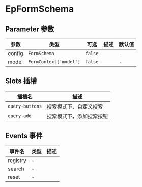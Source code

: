 # EpFormSchema
## Parameter 参数
| 参数 | 类型 | 可选 | 描述 | 默认值 |
| --- | --- | --- | --- | --- |
| config | `FormSchema` | `false` |  | -
| model | `FormContext['model']` | `false` |  | -
## Slots 插槽
| 插槽名 | 描述 |
|  ---  | --- |
| `query-buttons` | 搜索模式下，自定义搜索 |
| `query-add` | 搜索模式下，添加搜索按钮 |
## Events 事件
| 事件名 | 类型 |  描述 |
| --- | --- |  --- |
| registry | - |  |
| search | - |  |
| reset | - |  |
